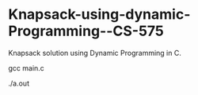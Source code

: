 # Knapsack-using-dynamic-Programming--CS-575
Knapsack solution using Dynamic Programming in C.

gcc main.c





./a.out
